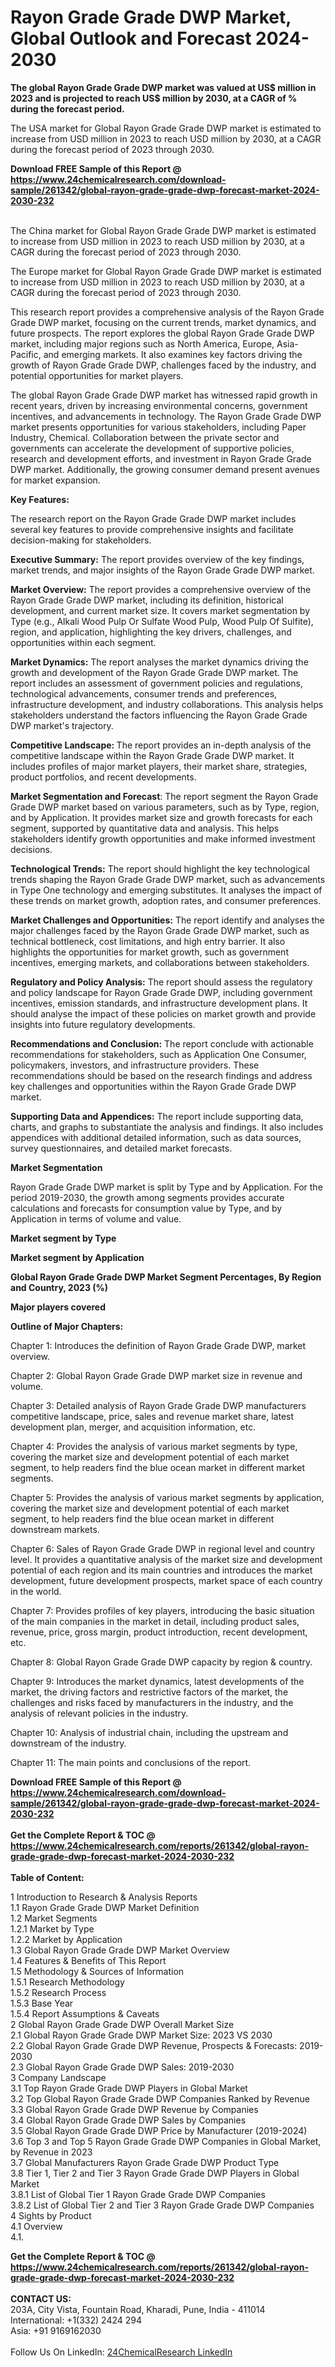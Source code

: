 <h1>Rayon Grade Grade DWP Market, Global Outlook and Forecast 2024-2030</h1><p><strong>The global Rayon Grade Grade DWP market was valued at US$ million in 2023 and is projected to reach US$ million by 2030, at a CAGR of % during the forecast period.</strong></p><p>
</p><p>The USA market for Global Rayon Grade Grade DWP market is estimated to increase from USD million in 2023 to reach USD million by 2030, at a CAGR during the forecast period of 2023 through 2030.</p><div><b>Download FREE Sample of this Report @ 
            <a href="https://www.24chemicalresearch.com/download-sample/261342/global-rayon-grade-grade-dwp-forecast-market-2024-2030-232">
            https://www.24chemicalresearch.com/download-sample/261342/global-rayon-grade-grade-dwp-forecast-market-2024-2030-232</a></b></div><br><p>
</p><p>The China market for Global Rayon Grade Grade DWP market is estimated to increase from USD million in 2023 to reach USD million by 2030, at a CAGR during the forecast period of 2023 through 2030.</p><p>
</p><p>The Europe market for Global Rayon Grade Grade DWP market is estimated to increase from USD million in 2023 to reach USD million by 2030, at a CAGR during the forecast period of 2023 through 2030.</p><p>
</p><p>This research report provides a comprehensive analysis of the Rayon Grade Grade DWP market, focusing on the current trends, market dynamics, and future prospects. The report explores the global Rayon Grade Grade DWP market, including major regions such as North America, Europe, Asia-Pacific, and emerging markets. It also examines key factors driving the growth of Rayon Grade Grade DWP, challenges faced by the industry, and potential opportunities for market players.</p><p>
</p><p>The global Rayon Grade Grade DWP market has witnessed rapid growth in recent years, driven by increasing environmental concerns, government incentives, and advancements in technology. The Rayon Grade Grade DWP market presents opportunities for various stakeholders, including Paper Industry, Chemical. Collaboration between the private sector and governments can accelerate the development of supportive policies, research and development efforts, and investment in Rayon Grade Grade DWP market. Additionally, the growing consumer demand present avenues for market expansion.</p><p>
<strong>Key Features:</strong></p><p>
The research report on the Rayon Grade Grade DWP market includes several key features to provide comprehensive insights and facilitate decision-making for stakeholders.</p><p>
<strong>Executive Summary:</strong> The report provides overview of the key findings, market trends, and major insights of the Rayon Grade Grade DWP market.</p><p>
<strong>Market Overview:</strong> The report provides a comprehensive overview of the Rayon Grade Grade DWP market, including its definition, historical development, and current market size. It covers market segmentation by Type (e.g., Alkali Wood Pulp Or Sulfate Wood Pulp, Wood Pulp Of Sulfite), region, and application, highlighting the key drivers, challenges, and opportunities within each segment.</p><p>
<strong>Market Dynamics:</strong> The report analyses the market dynamics driving the growth and development of the Rayon Grade Grade DWP market. The report includes an assessment of government policies and regulations, technological advancements, consumer trends and preferences, infrastructure development, and industry collaborations. This analysis helps stakeholders understand the factors influencing the Rayon Grade Grade DWP market's trajectory.</p><p>
<strong>Competitive Landscape: </strong>The report provides an in-depth analysis of the competitive landscape within the Rayon Grade Grade DWP market. It includes profiles of major market players, their market share, strategies, product portfolios, and recent developments.</p><p>
<strong>Market Segmentation and Forecast</strong>: The report segment the Rayon Grade Grade DWP market based on various parameters, such as by Type, region, and by Application. It provides market size and growth forecasts for each segment, supported by quantitative data and analysis. This helps stakeholders identify growth opportunities and make informed investment decisions.</p><p>
<strong>Technological Trends:</strong> The report should highlight the key technological trends shaping the Rayon Grade Grade DWP market, such as advancements in Type One technology and emerging substitutes. It analyses the impact of these trends on market growth, adoption rates, and consumer preferences.</p><p>
<strong>Market Challenges and Opportunities:</strong> The report identify and analyses the major challenges faced by the Rayon Grade Grade DWP market, such as technical bottleneck, cost limitations, and high entry barrier. It also highlights the opportunities for market growth, such as government incentives, emerging markets, and collaborations between stakeholders.</p><p>
<strong>Regulatory and Policy Analysis:</strong> The report should assess the regulatory and policy landscape for Rayon Grade Grade DWP, including government incentives, emission standards, and infrastructure development plans. It should analyse the impact of these policies on market growth and provide insights into future regulatory developments.</p><p>
<strong>Recommendations and Conclusion:</strong> The report conclude with actionable recommendations for stakeholders, such as Application One Consumer, policymakers, investors, and infrastructure providers. These recommendations should be based on the research findings and address key challenges and opportunities within the Rayon Grade Grade DWP market.</p><p>
<strong>Supporting Data and Appendices:</strong> The report include supporting data, charts, and graphs to substantiate the analysis and findings. It also includes appendices with additional detailed information, such as data sources, survey questionnaires, and detailed market forecasts.</p><p>
<strong>Market Segmentation</strong></p><p>
Rayon Grade Grade DWP market is split by Type and by Application. For the period 2019-2030, the growth among segments provides accurate calculations and forecasts for consumption value by Type, and by Application in terms of volume and value.</p><p>
</p><p></p><p>
<strong>Market segment by Type</strong></p><p>
</p><p>
<strong>Market segment by Application</strong></p><p>
</p><p>
</p><p><strong>Global Rayon Grade Grade DWP Market Segment Percentages, By Region and Country, 2023 (%)</strong></p><p>
</p><p>
</p><p></p><p>
<strong>Major players covered</strong></p><p>
</p><p>
</p><p><strong>Outline of Major Chapters:</strong></p><p>
Chapter 1: Introduces the definition of Rayon Grade Grade DWP, market overview.</p><p>
Chapter 2: Global Rayon Grade Grade DWP market size in revenue and volume.</p><p>
Chapter 3: Detailed analysis of Rayon Grade Grade DWP manufacturers competitive landscape, price, sales and revenue market share, latest development plan, merger, and acquisition information, etc.</p><p>
Chapter 4: Provides the analysis of various market segments by type, covering the market size and development potential of each market segment, to help readers find the blue ocean market in different market segments.</p><p>
Chapter 5: Provides the analysis of various market segments by application, covering the market size and development potential of each market segment, to help readers find the blue ocean market in different downstream markets.</p><p>
Chapter 6: Sales of Rayon Grade Grade DWP in regional level and country level. It provides a quantitative analysis of the market size and development potential of each region and its main countries and introduces the market development, future development prospects, market space of each country in the world.</p><p>
Chapter 7: Provides profiles of key players, introducing the basic situation of the main companies in the market in detail, including product sales, revenue, price, gross margin, product introduction, recent development, etc.</p><p>
Chapter 8: Global Rayon Grade Grade DWP capacity by region &amp; country.</p><p>
Chapter 9: Introduces the market dynamics, latest developments of the market, the driving factors and restrictive factors of the market, the challenges and risks faced by manufacturers in the industry, and the analysis of relevant policies in the industry.</p><p>
Chapter 10: Analysis of industrial chain, including the upstream and downstream of the industry.</p><p>
Chapter 11: The main points and conclusions of the report.</p><div><b>Download FREE Sample of this Report @ 
            <a href="https://www.24chemicalresearch.com/download-sample/261342/global-rayon-grade-grade-dwp-forecast-market-2024-2030-232">
            https://www.24chemicalresearch.com/download-sample/261342/global-rayon-grade-grade-dwp-forecast-market-2024-2030-232</a></b></div><br><div><b>Get the Complete Report & TOC @ 
            <a href="https://www.24chemicalresearch.com/reports/261342/global-rayon-grade-grade-dwp-forecast-market-2024-2030-232">
            https://www.24chemicalresearch.com/reports/261342/global-rayon-grade-grade-dwp-forecast-market-2024-2030-232</a></b></div><br>
            <b>Table of Content:</b><p>1 Introduction to Research & Analysis Reports<br />
    1.1 Rayon Grade Grade DWP Market Definition<br />
    1.2 Market Segments<br />
        1.2.1 Market by Type<br />
        1.2.2 Market by Application<br />
    1.3 Global Rayon Grade Grade DWP Market Overview<br />
    1.4 Features & Benefits of This Report<br />
    1.5 Methodology & Sources of Information<br />
        1.5.1 Research Methodology<br />
        1.5.2 Research Process<br />
        1.5.3 Base Year<br />
        1.5.4 Report Assumptions & Caveats<br />
2 Global Rayon Grade Grade DWP Overall Market Size<br />
    2.1 Global Rayon Grade Grade DWP Market Size: 2023 VS 2030<br />
    2.2 Global Rayon Grade Grade DWP Revenue, Prospects & Forecasts: 2019-2030<br />
    2.3 Global Rayon Grade Grade DWP Sales: 2019-2030<br />
3 Company Landscape<br />
    3.1 Top Rayon Grade Grade DWP Players in Global Market<br />
    3.2 Top Global Rayon Grade Grade DWP Companies Ranked by Revenue<br />
    3.3 Global Rayon Grade Grade DWP Revenue by Companies<br />
    3.4 Global Rayon Grade Grade DWP Sales by Companies<br />
    3.5 Global Rayon Grade Grade DWP Price by Manufacturer (2019-2024)<br />
    3.6 Top 3 and Top 5 Rayon Grade Grade DWP Companies in Global Market, by Revenue in 2023<br />
    3.7 Global Manufacturers Rayon Grade Grade DWP Product Type<br />
    3.8 Tier 1, Tier 2 and Tier 3 Rayon Grade Grade DWP Players in Global Market<br />
        3.8.1 List of Global Tier 1 Rayon Grade Grade DWP Companies<br />
        3.8.2 List of Global Tier 2 and Tier 3 Rayon Grade Grade DWP Companies<br />
4 Sights by Product<br />
    4.1 Overview<br />
        4.1.</p><div><b>Get the Complete Report & TOC @ 
            <a href="https://www.24chemicalresearch.com/reports/261342/global-rayon-grade-grade-dwp-forecast-market-2024-2030-232">
            https://www.24chemicalresearch.com/reports/261342/global-rayon-grade-grade-dwp-forecast-market-2024-2030-232</a></b></div><br><b>CONTACT US:</b><br>
            203A, City Vista, Fountain Road, Kharadi, Pune, India - 411014<br>
            International: +1(332) 2424 294<br>
            Asia: +91 9169162030 <br><br>
            Follow Us On LinkedIn: <a href="https://www.linkedin.com/company/24chemicalresearch/">24ChemicalResearch LinkedIn</a>